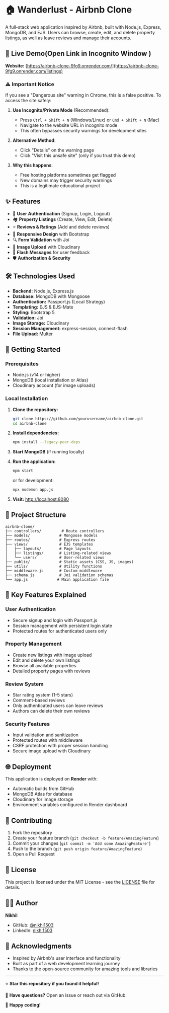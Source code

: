 # 🏠 Wanderlust - Airbnb Clone

A full-stack web application inspired by Airbnb, built with Node.js, Express, MongoDB, and EJS. Users can browse, create, edit, and delete property listings, as well as leave reviews and manage their accounts.

## 🌟 Live Demo(Open Link in Incognito Window )

**Website:** [https://airbnb-clone-9fg9.onrender.com/](https://airbnb-clone-9fg9.onrender.com/listings) 

### ⚠️ **Important Notice**
If you see a "Dangerous site" warning in Chrome, this is a false positive. To access the site safely:

1. **Use Incognito/Private Mode** (Recommended):
   - Press `Ctrl + Shift + N` (Windows/Linux) or `Cmd + Shift + N` (Mac)
   - Navigate to the website URL in incognito mode
   - This often bypasses security warnings for development sites

2. **Alternative Method**:
   - Click "Details" on the warning page
   - Click "Visit this unsafe site" (only if you trust this demo)

3. **Why this happens**:
   - Free hosting platforms sometimes get flagged
   - New domains may trigger security warnings
   - This is a legitimate educational project

## ✨ Features

- 🔐 **User Authentication** (Signup, Login, Logout)
- 🏘️ **Property Listings** (Create, View, Edit, Delete)
- ⭐ **Reviews & Ratings** (Add and delete reviews)
- 📱 **Responsive Design** with Bootstrap
- 🔍 **Form Validation** with Joi
- 📸 **Image Upload** with Cloudinary
- 💬 **Flash Messages** for user feedback
- 🛡️ **Authorization & Security**

## 🛠️ Technologies Used

- **Backend:** Node.js, Express.js
- **Database:** MongoDB with Mongoose
- **Authentication:** Passport.js (Local Strategy)
- **Templating:** EJS & EJS-Mate
- **Styling:** Bootstrap 5
- **Validation:** Joi
- **Image Storage:** Cloudinary
- **Session Management:** express-session, connect-flash
- **File Upload:** Multer

## 🚀 Getting Started

### Prerequisites

- Node.js (v14 or higher)
- MongoDB (local installation or Atlas)
- Cloudinary account (for image uploads)

### Local Installation

1. **Clone the repository:**
   ```bash
   git clone https://github.com/yourusername/airbnb-clone.git
   cd airbnb-clone
   ```

2. **Install dependencies:**
   ```bash
   npm install --legacy-peer-deps
   ```

3. **Start MongoDB** (if running locally)

4. **Run the application:**
   ```bash
   npm start
   ```
   or for development:
   ```bash
   npx nodemon app.js
   ```

5. **Visit:** [http://localhost:8080](http://localhost:8080)

## 📁 Project Structure

```
airbnb-clone/
├── controllers/         # Route controllers
├── models/             # Mongoose models
├── routes/             # Express routes
├── views/              # EJS templates
│   ├── layouts/        # Page layouts
│   ├── listings/       # Listing-related views
│   └── users/          # User-related views
├── public/             # Static assets (CSS, JS, images)
├── utils/              # Utility functions
├── middleware.js       # Custom middleware
├── schema.js           # Joi validation schemas
└── app.js             # Main application file
```

## 🎯 Key Features Explained

### User Authentication
- Secure signup and login with Passport.js
- Session management with persistent login state
- Protected routes for authenticated users only

### Property Management
- Create new listings with image upload
- Edit and delete your own listings
- Browse all available properties
- Detailed property pages with reviews

### Review System
- Star rating system (1-5 stars)
- Comment-based reviews
- Only authenticated users can leave reviews
- Authors can delete their own reviews

### Security Features
- Input validation and sanitization
- Protected routes with middleware
- CSRF protection with proper session handling
- Secure image upload with Cloudinary

## 🌐 Deployment

This application is deployed on **Render** with:
- Automatic builds from GitHub
- MongoDB Atlas for database
- Cloudinary for image storage
- Environment variables configured in Render dashboard

## 🤝 Contributing

1. Fork the repository
2. Create your feature branch (`git checkout -b feature/AmazingFeature`)
3. Commit your changes (`git commit -m 'Add some AmazingFeature'`)
4. Push to the branch (`git push origin feature/AmazingFeature`)
5. Open a Pull Request

## 📝 License

This project is licensed under the MIT License - see the [LICENSE](LICENSE) file for details.

## 👨‍💻 Author

**Nikhil**
- GitHub: [@nikhi1503](https://github.com/nikhi1503)
- LinkedIn: [nikhi1503](https://linkedin.com/in/nikhi1503)

## 🙏 Acknowledgments

- Inspired by Airbnb's user interface and functionality
- Built as part of a web development learning journey
- Thanks to the open-source community for amazing tools and libraries

---

⭐ **Star this repository if you found it helpful!**

📧 **Have questions?** Open an issue or reach out via GitHub.

🚀 **Happy coding!**
